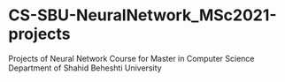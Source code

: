 # CS-SBU-NeuralNetwork_MSc2021-projects
Projects of Neural Network Course for Master in Computer Science Department of Shahid Beheshti University 
